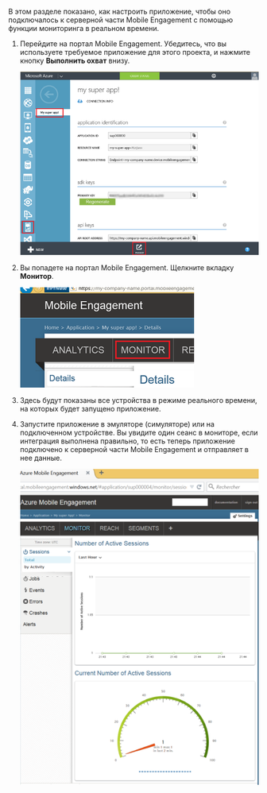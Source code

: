В этом разделе показано, как настроить приложение, чтобы оно подключалось к серверной части Mobile Engagement с помощью функции мониторинга в реальном времени.

1. Перейдите на портал Mobile Engagement. Убедитесь, что вы используете требуемое приложение для этого проекта, и нажмите кнопку **Выполнить охват** внизу.

	 ![](./media/mobile-engagement-connect-app-with-monitor/engage-button.png)

2. Вы попадете на портал Mobile Engagement. Щелкните вкладку **Монитор**.
	 
	![](./media/mobile-engagement-connect-app-with-monitor/click-monitor-tab.png)

3. Здесь будут показаны все устройства в режиме реального времени, на которых будет запущено приложение.
	 
4. Запустите приложение в эмуляторе (симуляторе) или на подключенном устройстве. Вы увидите один сеанс в мониторе, если интеграция выполнена правильно, то есть теперь приложение подключено к серверной части Mobile Engagement и отправляет в нее данные.
	
	 ![](./media/mobile-engagement-connect-app-with-monitor/monitor.png)

<!---HONumber=Oct15_HO3-->